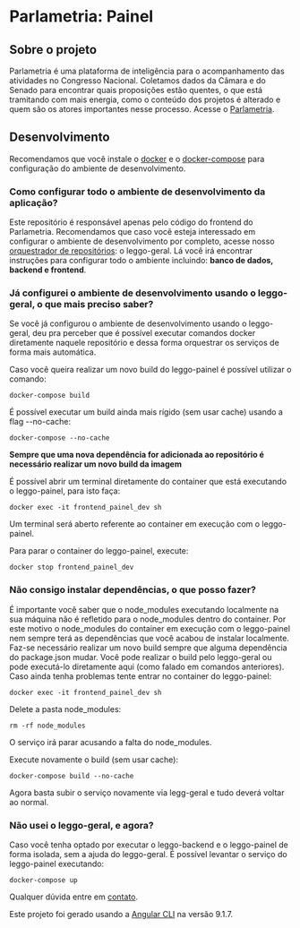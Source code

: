 # Parlametria: Painel

## Sobre o projeto

Parlametria é uma plataforma de inteligência para o acompanhamento das atividades no Congresso Nacional. Coletamos dados da Câmara e do Senado para encontrar quais proposições estão quentes, o que está tramitando com mais energia, como o conteúdo dos projetos é alterado e quem são os atores importantes nesse processo. Acesse o [Parlametria](https://leggo-painel.parlametria.org).

## Desenvolvimento

Recomendamos que você instale o [docker](https://docs.docker.com/install/linux/docker-ce/ubuntu/#install-docker-ce) e o [docker-compose](https://docs.docker.com/compose/install/) para configuração do ambiente de desenvolvimento.

### Como configurar todo o ambiente de desenvolvimento da aplicação?

Este repositório é responsável apenas pelo código do frontend do Parlametria. Recomendamos que caso você esteja interessado em configurar o ambiente de desenvolvimento por completo, acesse nosso [orquestrador de repositórios](https://github.com/parlametria/leggo-geral/tree/master/compose): o leggo-geral. Lá você irá encontrar instruções para configurar todo o ambiente incluindo: **banco de dados, backend e frontend**.

### Já configurei o ambiente de desenvolvimento usando o leggo-geral, o que mais preciso saber?

Se você já configurou o ambiente de desenvolvimento usando o leggo-geral, deu pra perceber que é possível executar comandos docker diretamente naquele repositório e dessa forma orquestrar os serviços de forma mais automática.

Caso você queira realizar um novo build do leggo-painel é possível utilizar o comando:

```
docker-compose build
```

É possível executar um build ainda mais rígido (sem usar cache) usando a flag --no-cache:

```
docker-compose --no-cache
```

**Sempre que uma nova dependência for adicionada ao repositório é necessário realizar um novo build da imagem**

É possível abrir um terminal diretamente do container que está executando o leggo-painel, para isto faça:

```
docker exec -it frontend_painel_dev sh
```

Um terminal será aberto referente ao container em execução com o leggo-painel.

Para parar o container do leggo-painel, execute:

```
docker stop frontend_painel_dev
```

### Não consigo instalar dependências, o que posso fazer?

É importante você saber que o node_modules executando localmente na sua máquina não é refletido para o node_modules dentro do container. Por este motivo o node_modules do container em execução com o leggo-painel nem sempre terá as dependências que você acabou de instalar localmente. Faz-se necessário realizar um novo build sempre que alguma dependência do package.json mudar. Você pode realizar o build pelo leggo-geral ou pode executá-lo diretamente aqui (como falado em comandos anteriores). Caso ainda tenha problemas tente entrar no container do leggo-painel:

```
docker exec -it frontend_painel_dev sh
```

Delete a pasta node_modules:
```
rm -rf node_modules
```
O serviço irá parar acusando a falta do node_modules.

Execute novamente o build (sem usar cache):

```
docker-compose build --no-cache
```

Agora basta subir o serviço novamente via legg-geral e tudo deverá voltar ao normal.

### Não usei o leggo-geral, e agora?
Caso você tenha optado por executar o leggo-backend e o leggo-painel de forma isolada, sem a ajuda do leggo-geral. É possível levantar o serviço do leggo-painel executando:

```
docker-compose up
```

Qualquer dúvida entre em [contato](https://github.com/parlametria/leggo-painel/issues).

Este projeto foi gerado usando a [Angular CLI](https://github.com/angular/angular-cli) na versão 9.1.7.
